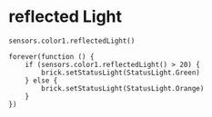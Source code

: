 # reflected Light

```sig
sensors.color1.reflectedLight()
```

```blocks
forever(function () {
    if (sensors.color1.reflectedLight() > 20) {
        brick.setStatusLight(StatusLight.Green)
    } else {
        brick.setStatusLight(StatusLight.Orange)
    }
})
```